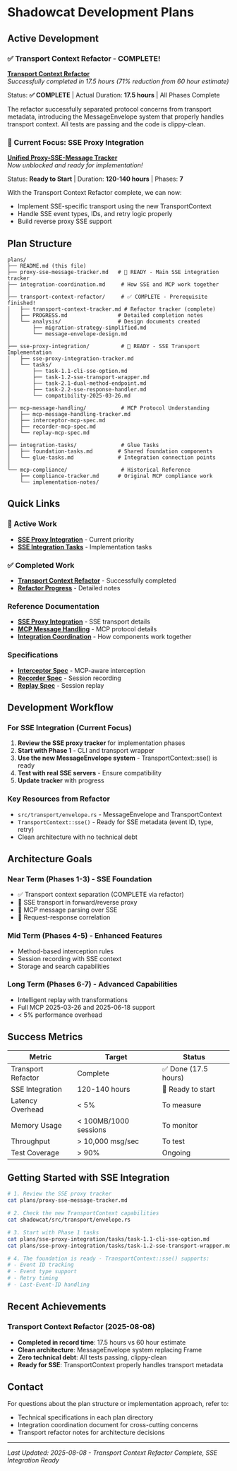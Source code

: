 # Shadowcat Development Plans

## Active Development

### ✅ Transport Context Refactor - COMPLETE!
**[Transport Context Refactor](transport-context-refactor/transport-context-tracker.md)**  
*Successfully completed in 17.5 hours (71% reduction from 60 hour estimate)*

Status: **✅ COMPLETE** | Actual Duration: **17.5 hours** | All Phases Complete

The refactor successfully separated protocol concerns from transport metadata, introducing the MessageEnvelope system that properly handles transport context. All tests are passing and the code is clippy-clean.

### 🚀 Current Focus: SSE Proxy Integration
**[Unified Proxy-SSE-Message Tracker](proxy-sse-message-tracker.md)**  
*Now unblocked and ready for implementation!*

Status: **Ready to Start** | Duration: **120-140 hours** | Phases: **7**

With the Transport Context Refactor complete, we can now:
- Implement SSE-specific transport using the new TransportContext
- Handle SSE event types, IDs, and retry logic properly
- Build reverse proxy SSE support

## Plan Structure

```
plans/
├── README.md (this file)
├── proxy-sse-message-tracker.md   # 🚀 READY - Main SSE integration tracker
├── integration-coordination.md     # How SSE and MCP work together
│
├── transport-context-refactor/     # ✅ COMPLETE - Prerequisite finished!
│   ├── transport-context-tracker.md # Refactor tracker (complete)
│   ├── PROGRESS.md                # Detailed completion notes
│   └── analysis/                  # Design documents created
│       ├── migration-strategy-simplified.md
│       └── message-envelope-design.md
│
├── sse-proxy-integration/          # 🚀 READY - SSE Transport Implementation
│   ├── sse-proxy-integration-tracker.md
│   └── tasks/
│       ├── task-1.1-cli-sse-option.md
│       ├── task-1.2-sse-transport-wrapper.md
│       ├── task-2.1-dual-method-endpoint.md
│       ├── task-2.2-sse-response-handler.md
│       └── compatibility-2025-03-26.md
│
├── mcp-message-handling/           # MCP Protocol Understanding
│   ├── mcp-message-handling-tracker.md
│   ├── interceptor-mcp-spec.md
│   ├── recorder-mcp-spec.md
│   └── replay-mcp-spec.md
│
├── integration-tasks/              # Glue Tasks
│   ├── foundation-tasks.md        # Shared foundation components
│   └── glue-tasks.md              # Integration connection points
│
└── mcp-compliance/                 # Historical Reference
    ├── compliance-tracker.md      # Original MCP compliance work
    └── implementation-notes/
```

## Quick Links

### 🚀 Active Work
- **[SSE Proxy Integration](proxy-sse-message-tracker.md)** - Current priority
- **[SSE Integration Tasks](sse-proxy-integration/tasks/)** - Implementation tasks

### ✅ Completed Work
- **[Transport Context Refactor](transport-context-refactor/transport-context-tracker.md)** - Successfully completed
- **[Refactor Progress](shadowcat/plans/transport-context-refactor/PROGRESS.md)** - Detailed notes

### Reference Documentation
- **[SSE Proxy Integration](sse-proxy-integration/sse-proxy-integration-tracker.md)** - SSE transport details
- **[MCP Message Handling](mcp-message-handling/mcp-message-handling-tracker.md)** - MCP protocol details
- **[Integration Coordination](integration-coordination.md)** - How components work together

### Specifications
- **[Interceptor Spec](mcp-message-handling/interceptor-mcp-spec.md)** - MCP-aware interception
- **[Recorder Spec](mcp-message-handling/recorder-mcp-spec.md)** - Session recording
- **[Replay Spec](mcp-message-handling/replay-mcp-spec.md)** - Session replay

## Development Workflow

### For SSE Integration (Current Focus)
1. **Review the SSE proxy tracker** for implementation phases
2. **Start with Phase 1** - CLI and transport wrapper
3. **Use the new MessageEnvelope system** - TransportContext::sse() is ready
4. **Test with real SSE servers** - Ensure compatibility
5. **Update tracker** with progress

### Key Resources from Refactor
- `src/transport/envelope.rs` - MessageEnvelope and TransportContext
- `TransportContext::sse()` - Ready for SSE metadata (event ID, type, retry)
- Clean architecture with no technical debt

## Architecture Goals

### Near Term (Phases 1-3) - SSE Foundation
- ✅ Transport context separation (COMPLETE via refactor)
- 🚀 SSE transport in forward/reverse proxy
- 🚀 MCP message parsing over SSE
- 🚀 Request-response correlation

### Mid Term (Phases 4-5) - Enhanced Features
- Method-based interception rules
- Session recording with SSE context
- Storage and search capabilities

### Long Term (Phases 6-7) - Advanced Capabilities
- Intelligent replay with transformations
- Full MCP 2025-03-26 and 2025-06-18 support
- < 5% performance overhead

## Success Metrics

| Metric | Target | Status |
|--------|--------|--------|
| Transport Refactor | Complete | ✅ Done (17.5 hours) |
| SSE Integration | 120-140 hours | 🚀 Ready to start |
| Latency Overhead | < 5% | To measure |
| Memory Usage | < 100MB/1000 sessions | To monitor |
| Throughput | > 10,000 msg/sec | To test |
| Test Coverage | > 90% | Ongoing |

## Getting Started with SSE Integration

```bash
# 1. Review the SSE proxy tracker
cat plans/proxy-sse-message-tracker.md

# 2. Check the new TransportContext capabilities
cat shadowcat/src/transport/envelope.rs

# 3. Start with Phase 1 tasks
cat plans/sse-proxy-integration/tasks/task-1.1-cli-sse-option.md
cat plans/sse-proxy-integration/tasks/task-1.2-sse-transport-wrapper.md

# 4. The foundation is ready - TransportContext::sse() supports:
# - Event ID tracking
# - Event type support  
# - Retry timing
# - Last-Event-ID handling
```

## Recent Achievements

### Transport Context Refactor (2025-08-08)
- **Completed in record time**: 17.5 hours vs 60 hour estimate
- **Clean architecture**: MessageEnvelope system replacing Frame
- **Zero technical debt**: All tests passing, clippy-clean
- **Ready for SSE**: TransportContext properly handles transport metadata

## Contact

For questions about the plan structure or implementation approach, refer to:
- Technical specifications in each plan directory
- Integration coordination document for cross-cutting concerns
- Transport refactor notes for architecture decisions

---

*Last Updated: 2025-08-08 - Transport Context Refactor Complete, SSE Integration Ready*